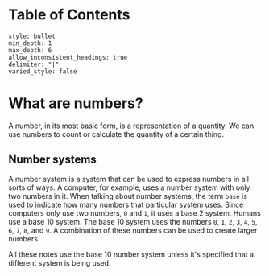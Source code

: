 # Table of Contents
```toc
style: bullet
min_depth: 1
max_depth: 6
allow_inconsistent_headings: true
delimiter: "|"
varied_style: false
```
# What are numbers?
A number, in its most basic form, is a representation of a quantity. We can use numbers to count or calculate the quantity of a certain thing.

## Number systems
A number system is a system that can be used to express numbers in all sorts of ways. A computer, for example, uses a number system with only two numbers in it. When talking about number systems, the term `base` is used to indicate how many numbers that particular system uses. Since computers only use two numbers, `0` and `1`, it uses a base 2 system. Humans use a base 10 system. The base 10 system uses the numbers `0`, `1`, `2`, `3`, `4`, `5`, `6`, `7`, `8`, and `9`. A combination of these numbers can be used to create larger numbers.

All these notes use the base 10 number system unless it's specified that a different system is being used.